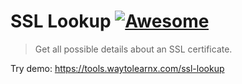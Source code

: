 # SSL Lookup [![Awesome](https://cdn.rawgit.com/sindresorhus/awesome/d7305f38d29fed78fa85652e3a63e154dd8e8829/media/badge.svg)](https://github.com/sindresorhus/awesome)

>Get all possible details about an SSL certificate.

Try demo: https://tools.waytolearnx.com/ssl-lookup
